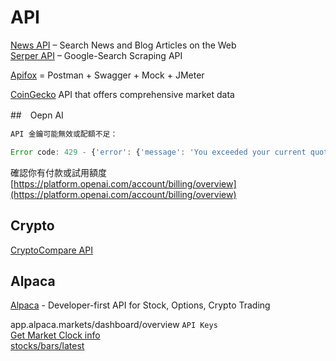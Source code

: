 # API

[News API](https://newsapi.org/) – Search News and Blog Articles on the Web  
[Serper API](https://serper.dev/) –  Google-Search Scraping API  

[Apifox](https://www.apifox.cn/)  = Postman + Swagger + Mock + JMeter  

[CoinGecko](https://docs.coingecko.com/reference/introduction) API  that offers comprehensive market data


##　Oepn AI


```js
API 金鑰可能無效或配額不足：

Error code: 429 - {'error': {'message': 'You exceeded your current quota, please check your plan and billing details. For more information on this error, read the docs: https://platform.openai.com/docs/guides/error-codes/api-errors.', 'type': 'insufficient_quota', 'param': None, 'code': 'insufficient_quota'}}
```

確認你有付款或試用額度 [https://platform.openai.com/account/billing/overview](https://platform.openai.com/account/billing/overview)


## Crypto

[CryptoCompare API](https://www.cryptocompare.com/coins/guides/how-to-use-our-api/)

## Alpaca

[Alpaca](https://alpaca.markets/) - Developer-first API for Stock, Options, Crypto Trading  

app.alpaca.markets/dashboard/overview `API Keys`  
[Get Market Clock info](https://docs.alpaca.markets/reference/getclock-1)  
[stocks/bars/latest](https://docs.alpaca.markets/reference/stocklatestbars-1)  
